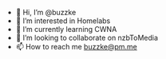 - 👋 Hi, I’m @buzzke
- 👀 I’m interested in Homelabs
- 🌱 I’m currently learning CWNA
- 💞️ I’m looking to collaborate on nzbToMedia
- 📫 How to reach me buzzke@pm.me

<!---
buzzke/buzzke is a ✨ special ✨ repository because its `README.md` (this file) appears on your GitHub profile.
You can click the Preview link to take a look at your changes.
--->
